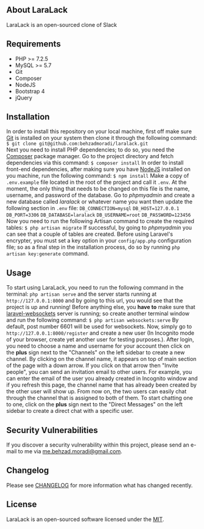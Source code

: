 ## About LaraLack
LaraLack is an open-sourced clone of Slack 

## Requirements
- PHP >= 7.2.5
- MySQL >= 5.7
- Git
- Composer
- NodeJS
- Bootstrap 4
- jQuery

## Installation
In order to install this repository on your local machine, first off make sure [Git](https://git-scm.com/downloads) is installed on your system then clone it through the following command:
`$ git clone git@github.com:behzadmoradi/laralack.git`  
Next you need to install PHP dependencies; to do so, you need the [Composer](https://getcomposer.org/)  package manager. Go to the project directory and fetch dependencies via this command:
`$ composer install`
In order to install front-end dependencies, after making sure you have [NodeJS](https://nodejs.org/) installed on you machine, run the following command:
`$ npm install`
Make a copy of `.env.example` file located in the root of the project and call it `.env`. At the moment, the only thing that needs to be changed on this file is the name, username, and password of the database. Go to *phpmyadmin* and create a new database called *laralack* or whatever name you want then update the following section in `.env` file:
`DB_CONNECTION=mysql`
`DB_HOST=127.0.0.1`
`DB_PORT=3306`
`DB_DATABASE=laralack`
`DB_USERNAME=root`
`DB_PASSWORD=123456`
Now you need to run the following Artisan command to create the required tables:
`$ php artisan migrate`
If successful, by going to *phpmyadmin* you can see that a couple of tables are created. Before using Laravel's encrypter, you must set a key option in your `config/app.php` configuration file; so
as a final step in the installation process, do so by running `php artisan key:generate` command.

## Usage
To start using LaraLack, you need to run the following command in the terminal:
`php artisan serve` and the server starts running at `http://127.0.0.1:8000` and by going to this url, you would see that the project is up and running!
Before anything else, you **have to** make sure that [laravel-websockets](https://github.com/beyondcode/laravel-websockets) server is running; so create another terminal window and run the following command:
`$ php artisan websockets:serve`
By default, post number 6601 will be used for websockets.
Now, simply go to `http://127.0.0.1:8000/register` and create a new user (In Incognito mode of your browser, create yet another user for testing purposes.). 
After login, you need to choose a name and username for your account then click on the **plus** sign next to the "Channels" on the left sidebar to create a new channel.
By clicking on the channel name, it appears on top of main section of the page with a down arrow. If you click on that arrow then "Invite people", you can send an invitation email to other users.
For example, you can enter the email of the user you already created in Incognito window and if you refresh this page, the channel name that has already been created by the other user will show up.
From now on, the two users can easily chat through the channel that is assigned to both of them.
To start chatting one to one, click on the **plus** sign next to the "Direct Messages" on the left sidebar to create a direct chat with a specific user.

## Security Vulnerabilities
If you discover a security vulnerability within this project, please send an e-mail to me via [me.behzad.moradi@gmail.com](mailto:me.behzad.moradi@gmail.com).

## Changelog
Please see [CHANGELOG](https://github.com/behzadmoradi/laralack/blob/master/CHANGELOG) for more information what has changed recently.

## License
LaraLack is an open-sourced software licensed under the [MIT](https://opensource.org/licenses/MIT).